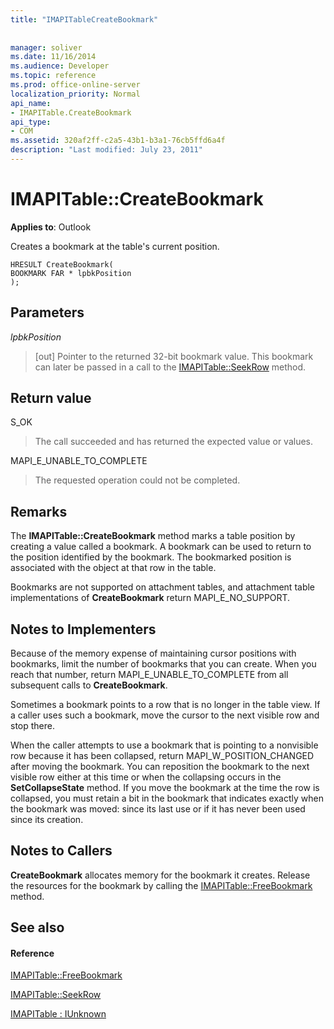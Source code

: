 ```yaml
---
title: "IMAPITableCreateBookmark"
 
 
manager: soliver
ms.date: 11/16/2014
ms.audience: Developer
ms.topic: reference
ms.prod: office-online-server
localization_priority: Normal
api_name:
- IMAPITable.CreateBookmark
api_type:
- COM
ms.assetid: 320af2ff-c2a5-43b1-b3a1-76cb5ffd6a4f
description: "Last modified: July 23, 2011"
---
```


# IMAPITable::CreateBookmark

  
  
**Applies to**: Outlook 
  
Creates a bookmark at the table's current position.
  
```
HRESULT CreateBookmark(
BOOKMARK FAR * lpbkPosition
);
```

## Parameters

 _lpbkPosition_
  
> [out] Pointer to the returned 32-bit bookmark value. This bookmark can later be passed in a call to the [IMAPITable::SeekRow](imapitable-seekrow.md) method. 
    
## Return value

S_OK 
  
> The call succeeded and has returned the expected value or values.
    
MAPI_E_UNABLE_TO_COMPLETE 
  
> The requested operation could not be completed.
    
## Remarks

The **IMAPITable::CreateBookmark** method marks a table position by creating a value called a bookmark. A bookmark can be used to return to the position identified by the bookmark. The bookmarked position is associated with the object at that row in the table. 
  
Bookmarks are not supported on attachment tables, and attachment table implementations of **CreateBookmark** return MAPI_E_NO_SUPPORT. 
  
## Notes to Implementers

Because of the memory expense of maintaining cursor positions with bookmarks, limit the number of bookmarks that you can create. When you reach that number, return MAPI_E_UNABLE_TO_COMPLETE from all subsequent calls to **CreateBookmark**.
  
Sometimes a bookmark points to a row that is no longer in the table view. If a caller uses such a bookmark, move the cursor to the next visible row and stop there. 
  
When the caller attempts to use a bookmark that is pointing to a nonvisible row because it has been collapsed, return MAPI_W_POSITION_CHANGED after moving the bookmark. You can reposition the bookmark to the next visible row either at this time or when the collapsing occurs in the **SetCollapseState** method. If you move the bookmark at the time the row is collapsed, you must retain a bit in the bookmark that indicates exactly when the bookmark was moved: since its last use or if it has never been used since its creation. 
  
## Notes to Callers

 **CreateBookmark** allocates memory for the bookmark it creates. Release the resources for the bookmark by calling the [IMAPITable::FreeBookmark](imapitable-freebookmark.md) method. 
  
## See also

#### Reference

[IMAPITable::FreeBookmark](imapitable-freebookmark.md)
  
[IMAPITable::SeekRow](imapitable-seekrow.md)
  
[IMAPITable : IUnknown](imapitableiunknown.md)

